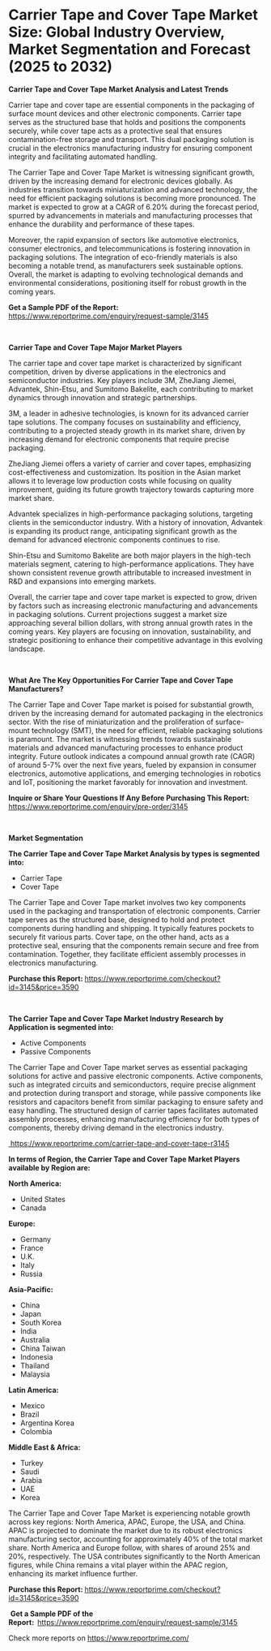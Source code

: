 <p><h1>Carrier Tape and Cover Tape Market Size: Global Industry Overview, Market Segmentation and Forecast (2025 to 2032)</h1></p><p><strong>Carrier Tape and Cover Tape Market Analysis and Latest Trends</strong></p>
<p><p>Carrier tape and cover tape are essential components in the packaging of surface mount devices and other electronic components. Carrier tape serves as the structured base that holds and positions the components securely, while cover tape acts as a protective seal that ensures contamination-free storage and transport. This dual packaging solution is crucial in the electronics manufacturing industry for ensuring component integrity and facilitating automated handling.</p><p>The Carrier Tape and Cover Tape Market is witnessing significant growth, driven by the increasing demand for electronic devices globally. As industries transition towards miniaturization and advanced technology, the need for efficient packaging solutions is becoming more pronounced. The market is expected to grow at a CAGR of 6.20% during the forecast period, spurred by advancements in materials and manufacturing processes that enhance the durability and performance of these tapes.</p><p>Moreover, the rapid expansion of sectors like automotive electronics, consumer electronics, and telecommunications is fostering innovation in packaging solutions. The integration of eco-friendly materials is also becoming a notable trend, as manufacturers seek sustainable options. Overall, the market is adapting to evolving technological demands and environmental considerations, positioning itself for robust growth in the coming years.</p></p>
<p><strong>Get a Sample PDF of the Report:&nbsp;</strong> <a href="https://www.reportprime.com/enquiry/request-sample/3145?utm_campaign=3124&utm_medium=2&utm_source=Github&utm_content=ia&utm_term=18032025&utm_id=carrier-tape-and-cover-tape">https://www.reportprime.com/enquiry/request-sample/3145</a></p>
<p>&nbsp;</p>
<p><strong>Carrier Tape and Cover Tape Major Market Players</strong></p>
<p><p>The carrier tape and cover tape market is characterized by significant competition, driven by diverse applications in the electronics and semiconductor industries. Key players include 3M, ZheJiang Jiemei, Advantek, Shin-Etsu, and Sumitomo Bakelite, each contributing to market dynamics through innovation and strategic partnerships.</p><p>3M, a leader in adhesive technologies, is known for its advanced carrier tape solutions. The company focuses on sustainability and efficiency, contributing to a projected steady growth in its market share, driven by increasing demand for electronic components that require precise packaging.</p><p>ZheJiang Jiemei offers a variety of carrier and cover tapes, emphasizing cost-effectiveness and customization. Its position in the Asian market allows it to leverage low production costs while focusing on quality improvement, guiding its future growth trajectory towards capturing more market share.</p><p>Advantek specializes in high-performance packaging solutions, targeting clients in the semiconductor industry. With a history of innovation, Advantek is expanding its product range, anticipating significant growth as the demand for advanced electronic components continues to rise.</p><p>Shin-Etsu and Sumitomo Bakelite are both major players in the high-tech materials segment, catering to high-performance applications. They have shown consistent revenue growth attributable to increased investment in R&D and expansions into emerging markets.</p><p>Overall, the carrier tape and cover tape market is expected to grow, driven by factors such as increasing electronic manufacturing and advancements in packaging solutions. Current projections suggest a market size approaching several billion dollars, with strong annual growth rates in the coming years. Key players are focusing on innovation, sustainability, and strategic positioning to enhance their competitive advantage in this evolving landscape.</p></p>
<p>&nbsp;</p>
<p><strong>What Are The Key Opportunities For Carrier Tape and Cover Tape Manufacturers?</strong></p>
<p><p>The Carrier Tape and Cover Tape market is poised for substantial growth, driven by the increasing demand for automated packaging in the electronics sector. With the rise of miniaturization and the proliferation of surface-mount technology (SMT), the need for efficient, reliable packaging solutions is paramount. The market is witnessing trends towards sustainable materials and advanced manufacturing processes to enhance product integrity. Future outlook indicates a compound annual growth rate (CAGR) of around 5-7% over the next five years, fueled by expansion in consumer electronics, automotive applications, and emerging technologies in robotics and IoT, positioning the market favorably for innovation and investment.</p></p>
<p><strong>Inquire or Share Your Questions If Any Before Purchasing This Report:</strong> <a href="https://www.reportprime.com/enquiry/pre-order/3145?utm_campaign=3124&utm_medium=2&utm_source=Github&utm_content=ia&utm_term=18032025&utm_id=carrier-tape-and-cover-tape">https://www.reportprime.com/enquiry/pre-order/3145</a></p>
<p>&nbsp;</p>
<p><strong>Market Segmentation</strong></p>
<p><strong>The Carrier Tape and Cover Tape Market Analysis by types is segmented into:</strong></p>
<p><ul><li>Carrier Tape</li><li>Cover Tape</li></ul></p>
<p><p>The Carrier Tape and Cover Tape market involves two key components used in the packaging and transportation of electronic components. Carrier tape serves as the structured base, designed to hold and protect components during handling and shipping. It typically features pockets to securely fit various parts. Cover tape, on the other hand, acts as a protective seal, ensuring that the components remain secure and free from contamination. Together, they facilitate efficient assembly processes in electronics manufacturing.</p></p>
<p><strong>Purchase this Report:&nbsp;</strong><a href="https://www.reportprime.com/checkout?id=3145&price=3590&utm_campaign=3124&utm_medium=2&utm_source=Github&utm_content=ia&utm_term=18032025&utm_id=carrier-tape-and-cover-tape">https://www.reportprime.com/checkout?id=3145&price=3590</a></p>
<p>&nbsp;</p>
<p><strong>The Carrier Tape and Cover Tape Market Industry Research by Application is segmented into:</strong></p>
<p><ul><li>Active Components</li><li>Passive Components</li></ul></p>
<p><p>The Carrier Tape and Cover Tape market serves as essential packaging solutions for active and passive electronic components. Active components, such as integrated circuits and semiconductors, require precise alignment and protection during transport and storage, while passive components like resistors and capacitors benefit from similar packaging to ensure safety and easy handling. The structured design of carrier tapes facilitates automated assembly processes, enhancing manufacturing efficiency for both types of components, thereby driving demand in the electronics industry.</p></p>
<p><a href="https://www.reportprime.com/carrier-tape-and-cover-tape-r3145?utm_campaign=3124&utm_medium=2&utm_source=Github&utm_content=ia&utm_term=18032025&utm_id=carrier-tape-and-cover-tape">&nbsp;https://www.reportprime.com/carrier-tape-and-cover-tape-r3145</a></p>
<p><strong>In terms of Region, the Carrier Tape and Cover Tape Market Players available by Region are:</strong></p>
<p>
    <p> <strong> North America: </strong>
        <ul>
            <li>United States</li>
            <li>Canada</li>
        </ul>
        </p> 
    <p> <strong> Europe: </strong>
        <ul>
            <li>Germany</li>
            <li>France</li>
            <li>U.K.</li>
            <li>Italy</li>
            <li>Russia</li>
        </ul>
        </p> 
    <p> <strong> Asia-Pacific: </strong>
        <ul>
            <li>China</li>
            <li>Japan</li>
            <li>South Korea</li>
            <li>India</li>
            <li>Australia</li>
            <li>China Taiwan</li>
            <li>Indonesia</li>
            <li>Thailand</li>
            <li>Malaysia</li>
        </ul>
        </p> 
    <p> <strong> Latin America: </strong>
        <ul>
            <li>Mexico</li>
            <li>Brazil</li>
            <li>Argentina Korea</li>
            <li>Colombia</li>
        </ul>
        </p> 
    <p> <strong> Middle East & Africa: </strong>
        <ul>
            <li>Turkey</li>
            <li>Saudi</li>
            <li>Arabia</li>
            <li>UAE</li>
            <li>Korea</li>
        </ul>
    </p>
    </p>
<p><p>The Carrier Tape and Cover Tape Market is experiencing notable growth across key regions: North America, APAC, Europe, the USA, and China. APAC is projected to dominate the market due to its robust electronics manufacturing sector, accounting for approximately 40% of the total market share. North America and Europe follow, with shares of around 25% and 20%, respectively. The USA contributes significantly to the North American figures, while China remains a vital player within the APAC region, enhancing its market influence further.</p></p>
<p><strong>Purchase this Report: </strong><a href="https://www.reportprime.com/checkout?id=3145&price=3590&utm_campaign=3124&utm_medium=2&utm_source=Github&utm_content=ia&utm_term=18032025&utm_id=carrier-tape-and-cover-tape">https://www.reportprime.com/checkout?id=3145&price=3590</a></p>
<p>&nbsp;<strong>Get a Sample PDF of the Report:&nbsp;&nbsp;</strong><a href="https://www.reportprime.com/enquiry/request-sample/3145?utm_campaign=3124&utm_medium=2&utm_source=Github&utm_content=ia&utm_term=18032025&utm_id=carrier-tape-and-cover-tape">https://www.reportprime.com/enquiry/request-sample/3145</a></p>
<p><strong></strong></p>
<p>Check more reports on <a href="https://www.reportprime.com/?utm_campaign=3124&utm_medium=2&utm_source=Github&utm_content=ia&utm_term=18032025&utm_id=carrier-tape-and-cover-tape">https://www.reportprime.com/</a></p>